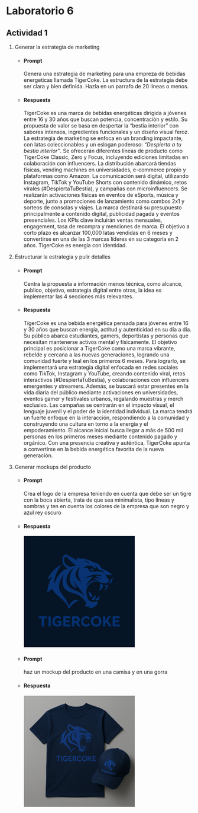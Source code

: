 # Laboratorio 6

## Actividad 1

1.  Generar la estrategia de marketing

    - #### Prompt
      Genera una estrategia de marketing para una empreza de bebidas energeticas llamada TigerCoke. La estructura de la estrategia debe ser clara y bien definida. Hazla en un parrafo de 20 lineas o menos.
    - #### Respuesta
      TigerCoke es una marca de bebidas energéticas dirigida a jóvenes entre 16 y 30 años que buscan potencia, concentración y estilo. Su propuesta de valor se basa en despertar la “bestia interior” con sabores intensos, ingredientes funcionales y un diseño visual feroz. La estrategia de marketing se enfoca en un branding impactante, con latas coleccionables y un eslogan poderoso: _“Despierta a tu bestia interior”_. Se ofrecerán diferentes líneas de producto como TigerCoke Classic, Zero y Focus, incluyendo ediciones limitadas en colaboración con influencers. La distribución abarcará tiendas físicas, vending machines en universidades, e-commerce propio y plataformas como Amazon. La comunicación será digital, utilizando Instagram, TikTok y YouTube Shorts con contenido dinámico, retos virales (#DespiertaTuBestia), y campañas con microinfluencers. Se realizarán activaciones físicas en eventos de eSports, música y deporte, junto a promociones de lanzamiento como combos 2x1 y sorteos de consolas y viajes. La marca destinará su presupuesto principalmente a contenido digital, publicidad pagada y eventos presenciales. Los KPIs clave incluirán ventas mensuales, engagement, tasa de recompra y menciones de marca. El objetivo a corto plazo es alcanzar 100,000 latas vendidas en 6 meses y convertirse en una de las 3 marcas líderes en su categoría en 2 años. TigerCoke es energía con identidad.

2.  Estructurar la estrategia y pulir detalles

    - #### Prompt
      Centra la propuesta a información menos técnica, como alcance, publico, objetivo, estrategia digital entre otras, la idea es implementar las 4 secciones más relevantes.
    - #### Respuesta
      TigerCoke es una bebida energética pensada para jóvenes entre 16 y 30 años que buscan energía, actitud y autenticidad en su día a día. Su público abarca estudiantes, gamers, deportistas y personas que necesitan mantenerse activos mental y físicamente. El objetivo principal es posicionar a TigerCoke como una marca vibrante, rebelde y cercana a las nuevas generaciones, logrando una comunidad fuerte y leal en los primeros 6 meses. Para lograrlo, se implementará una estrategia digital enfocada en redes sociales como TikTok, Instagram y YouTube, creando contenido viral, retos interactivos (#DespiertaTuBestia), y colaboraciones con influencers emergentes y streamers. Además, se buscará estar presentes en la vida diaria del público mediante activaciones en universidades, eventos gamer y festivales urbanos, regalando muestras y merch exclusivo. Las campañas se centrarán en el impacto visual, el lenguaje juvenil y el poder de la identidad individual. La marca tendrá un fuerte enfoque en la interacción, respondiendo a la comunidad y construyendo una cultura en torno a la energía y el empoderamiento. El alcance inicial busca llegar a más de 500 mil personas en los primeros meses mediante contenido pagado y orgánico. Con una presencia creativa y auténtica, TigerCoke apunta a convertirse en la bebida energética favorita de la nueva generación.

3.  Generar mockups del producto

    - #### Prompt
      Crea el logo de la empresa teniendo en cuenta que debe ser un tigre con la boca abierta, trata de que sea minimalista, tipo líneas y sombras y ten en cuenta los colores de la empresa que son negro y azul rey oscuro
    - #### Respuesta
      <img src="Logo.png" alt="Texto alternativo" width="300"/>
    - #### Prompt
      haz un mockup del producto en una camisa y en una gorra
    - #### Respuesta
      <img src="Mockup.png" alt="Texto alternativo" width="300"/>
